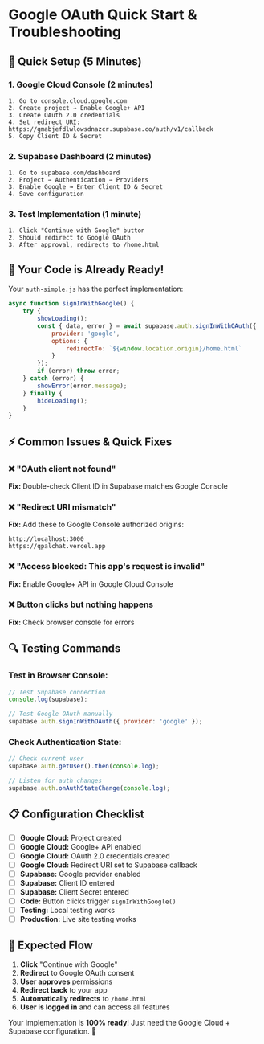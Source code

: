 # Google OAuth Quick Start & Troubleshooting

## 🚀 **Quick Setup (5 Minutes)**

### 1. **Google Cloud Console** (2 minutes)
```
1. Go to console.cloud.google.com
2. Create project → Enable Google+ API
3. Create OAuth 2.0 credentials
4. Set redirect URI: https://gmabjefdlwlowsdnazcr.supabase.co/auth/v1/callback
5. Copy Client ID & Secret
```

### 2. **Supabase Dashboard** (2 minutes)
```
1. Go to supabase.com/dashboard
2. Project → Authentication → Providers
3. Enable Google → Enter Client ID & Secret
4. Save configuration
```

### 3. **Test Implementation** (1 minute)
```
1. Click "Continue with Google" button
2. Should redirect to Google OAuth
3. After approval, redirects to /home.html
```

## 🔧 **Your Code is Already Ready!**

Your `auth-simple.js` has the perfect implementation:

```javascript
async function signInWithGoogle() {
    try {
        showLoading();
        const { data, error } = await supabase.auth.signInWithOAuth({
            provider: 'google',
            options: {
                redirectTo: `${window.location.origin}/home.html`
            }
        });
        if (error) throw error;
    } catch (error) {
        showError(error.message);
    } finally {
        hideLoading();
    }
}
```

## ⚡ **Common Issues & Quick Fixes**

### ❌ **"OAuth client not found"**
**Fix:** Double-check Client ID in Supabase matches Google Console

### ❌ **"Redirect URI mismatch"**
**Fix:** Add these to Google Console authorized origins:
```
http://localhost:3000
https://qpalchat.vercel.app
```

### ❌ **"Access blocked: This app's request is invalid"**
**Fix:** Enable Google+ API in Google Cloud Console

### ❌ **Button clicks but nothing happens**
**Fix:** Check browser console for errors

## 🔍 **Testing Commands**

### **Test in Browser Console:**
```javascript
// Test Supabase connection
console.log(supabase);

// Test Google OAuth manually
supabase.auth.signInWithOAuth({ provider: 'google' });
```

### **Check Authentication State:**
```javascript
// Check current user
supabase.auth.getUser().then(console.log);

// Listen for auth changes
supabase.auth.onAuthStateChange(console.log);
```

## 📋 **Configuration Checklist**

- [ ] **Google Cloud:** Project created
- [ ] **Google Cloud:** Google+ API enabled  
- [ ] **Google Cloud:** OAuth 2.0 credentials created
- [ ] **Google Cloud:** Redirect URI set to Supabase callback
- [ ] **Supabase:** Google provider enabled
- [ ] **Supabase:** Client ID entered
- [ ] **Supabase:** Client Secret entered
- [ ] **Code:** Button clicks trigger `signInWithGoogle()`
- [ ] **Testing:** Local testing works
- [ ] **Production:** Live site testing works

## 🎯 **Expected Flow**

1. **Click** "Continue with Google"
2. **Redirect** to Google OAuth consent
3. **User approves** permissions
4. **Redirect back** to your app
5. **Automatically redirects** to `/home.html`
6. **User is logged in** and can access all features

Your implementation is **100% ready**! Just need the Google Cloud + Supabase configuration. 🎉
